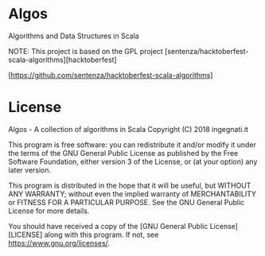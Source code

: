 # Algos
Algorithms and Data Structures in Scala

NOTE: This project is based on the GPL project [sentenza/hacktoberfest-scala-algorithms][hacktoberfest]

[https://github.com/sentenza/hacktoberfest-scala-algorithms]

# License

Algos - A collection of algorithms in Scala
Copyright (C) 2018  ingegnati.it

This program is free software: you can redistribute it and/or modify
it under the terms of the GNU General Public License as published by
the Free Software Foundation, either version 3 of the License, or
(at your option) any later version.

This program is distributed in the hope that it will be useful,
but WITHOUT ANY WARRANTY; without even the implied warranty of
MERCHANTABILITY or FITNESS FOR A PARTICULAR PURPOSE.  See the
GNU General Public License for more details.

You should have received a copy of the [GNU General Public License][LICENSE]
along with this program. If not, see <https://www.gnu.org/licenses/>.
